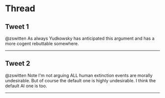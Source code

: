 # Thread

## Tweet 1

@zswitten As always Yudkowsky has anticipated this argument and has a more cogent rebuttable somewhere.

---

## Tweet 2

@zswitten Note I'm not arguing ALL human extinction events are morally undesirable. But of course the default one is highly undesirable. I think the default AI one is too.

---

